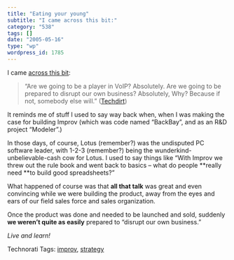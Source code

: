 ```yaml
---
title: "Eating your young"
subtitle: "I came across this bit:"
category: "538"
tags: []
date: "2005-05-16"
type: "wp"
wordpress_id: 1785
---
```

I came [across this bit](http://techdirt.com/articles/20050516/0032240_F.shtml):

> “Are we going to be a player in VoIP? Absolutely. Are we going to be prepared to disrupt our own business? Absolutely, Why? Because if not, somebody else will.” ([Techdirt](http://techdirt.com/articles/20050516/0032240_F.shtml))

It reminds me of stuff I used to say way back when, when I was making the case for building Improv (which was code named “BackBay”, and as an R&D project “Modeler”.)

In those days, of course, Lotus (remember?) was the undisputed PC software leader, with 1-2-3 (remember?) being the wunderkind-unbelievable-cash cow for Lotus. I used to say things like “With Improv we threw out the rule book and went back to basics – what do people **really need **to build good spreadsheets?”

What happened of course was that **all that talk** was great and even convincing while we were building the product, away from the eyes and ears of our field sales force and sales organization. 

Once the product was done and needed to be launched and sold, suddenly **we weren’t quite as easily** prepared to “disrupt our own business.”

*Live and learn!*

Technorati Tags: [improv](http://technorati.com/tag/improv), [strategy](http://technorati.com/tag/strategy)